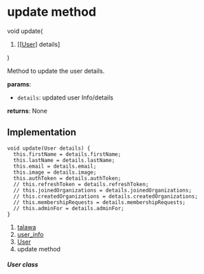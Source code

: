 
<div>

# update method

</div>


void update(

1.  [[[User](../../models_user_user_info/User-class.md)]
    details]

)



Method to update the user details.

**params**:

-   `details`: updated user Info/details

**returns**: None



## Implementation

``` language-dart
void update(User details) {
  this.firstName = details.firstName;
  this.lastName = details.lastName;
  this.email = details.email;
  this.image = details.image;
  this.authToken = details.authToken;
  // this.refreshToken = details.refreshToken;
  // this.joinedOrganizations = details.joinedOrganizations;
  // this.createdOrganizations = details.createdOrganizations;
  // this.membershipRequests = details.membershipRequests;
  // this.adminFor = details.adminFor;
}
```







1.  [talawa](../../index.md)
2.  [user_info](../../models_user_user_info/)
3.  [User](../../models_user_user_info/User-class.md)
4.  update method

##### User class







